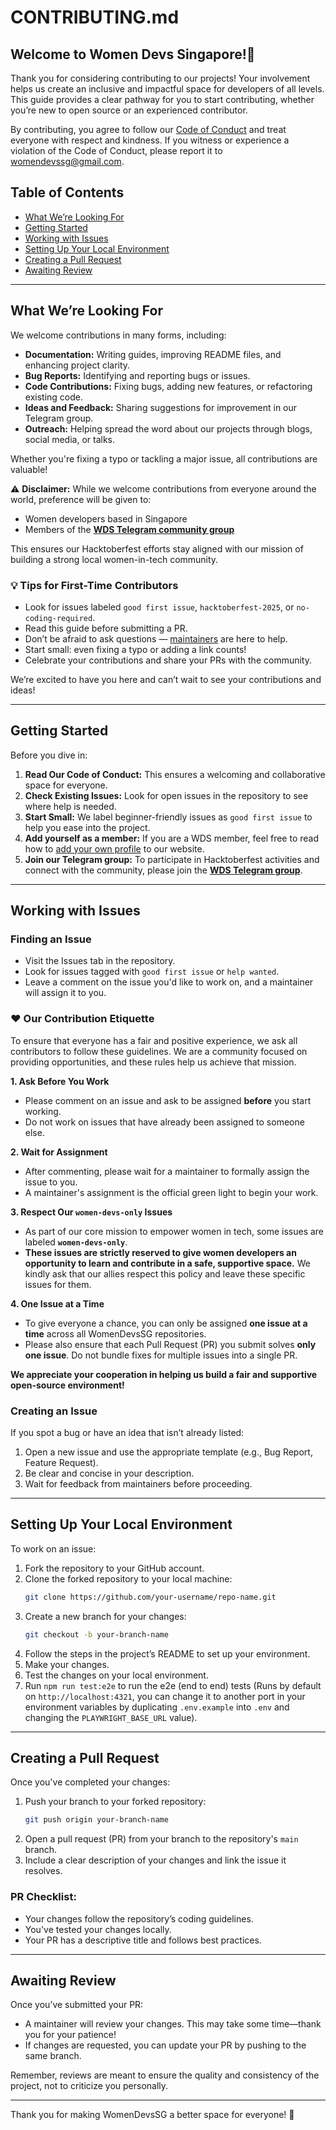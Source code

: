 # CONTRIBUTING.md  

## Welcome to Women Devs Singapore!👋  

Thank you for considering contributing to our projects! Your involvement helps us create an inclusive and impactful space for developers of all levels. This guide provides a clear pathway for you to start contributing, whether you’re new to open source or an experienced contributor.  

By contributing, you agree to follow our [Code of Conduct](CODE_OF_CONDUCT.md) and treat everyone with respect and kindness. If you witness or experience a violation of the Code of Conduct, please report it to womendevssg@gmail.com.  

## Table of Contents  

- [What We’re Looking For](#what-were-looking-for)  
- [Getting Started](#getting-started)  
- [Working with Issues](#working-with-issues)  
- [Setting Up Your Local Environment](#setting-up-your-local-environment)  
- [Creating a Pull Request](#creating-a-pull-request)  
- [Awaiting Review](#awaiting-review)  
---

## What We’re Looking For  

We welcome contributions in many forms, including:  

- **Documentation:** Writing guides, improving README files, and enhancing project clarity.  
- **Bug Reports:** Identifying and reporting bugs or issues.  
- **Code Contributions:** Fixing bugs, adding new features, or refactoring existing code.  
- **Ideas and Feedback:** Sharing suggestions for improvement in our Telegram group.  
- **Outreach:** Helping spread the word about our projects through blogs, social media, or talks.  

Whether you're fixing a typo or tackling a major issue, all contributions are valuable!  

⚠️ **Disclaimer:** While we welcome contributions from everyone around the world, preference will be given to:  
- Women developers based in Singapore  
- Members of the **[WDS Telegram community group](https://t.me/+hh3Fts4oDG41NzQ1)**  

This ensures our Hacktoberfest efforts stay aligned with our mission of building a strong local women-in-tech community.  

### 💡 Tips for First-Time Contributors  

- Look for issues labeled `good first issue`, `hacktoberfest-2025`, or `no-coding-required`.  
- Read this guide before submitting a PR.  
- Don’t be afraid to ask questions — [maintainers](https://github.com/orgs/Women-Devs-SG/teams/wds-maintainers) are here to help.  
- Start small: even fixing a typo or adding a link counts!  
- Celebrate your contributions and share your PRs with the community.  

We’re excited to have you here and can’t wait to see your contributions and ideas!  

---

## Getting Started  

Before you dive in:  

1. **Read Our Code of Conduct:** This ensures a welcoming and collaborative space for everyone.  
2. **Check Existing Issues:** Look for open issues in the repository to see where help is needed.  
3. **Start Small:** We label beginner-friendly issues as `good first issue` to help you ease into the project.  
4. **Add yourself as a member:** If you are a WDS member, feel free to read how to [add your own profile](../src/content/blog/adding-yourself-as-member.md) to our website.  
5. **Join our Telegram group:** To participate in Hacktoberfest activities and connect with the community, please join the **[WDS Telegram group](https://t.me/+hh3Fts4oDG41NzQ1)**.  

---

## Working with Issues  

### Finding an Issue  

- Visit the Issues tab in the repository.  
- Look for issues tagged with `good first issue` or `help wanted`.  
- Leave a comment on the issue you'd like to work on, and a maintainer will assign it to you.  

### ❤️ Our Contribution Etiquette

To ensure that everyone has a fair and positive experience, we ask all contributors to follow these guidelines. We are a community focused on providing opportunities, and these rules help us achieve that mission.

**1. Ask Before You Work**
-  Please comment on an issue and ask to be assigned **before** you start working.
- Do not work on issues that have already been assigned to someone else.

**2. Wait for Assignment**
- After commenting, please wait for a maintainer to formally assign the issue to you.
- A maintainer's assignment is the official green light to begin your work.

**3. Respect Our `women-devs-only` Issues**
- As part of our core mission to empower women in tech, some issues are labeled **`women-devs-only`**.
- **These issues are strictly reserved to give women developers an opportunity to learn and contribute in a safe, supportive space.** We kindly ask that our allies respect this policy and leave these specific issues for them.

**4. One Issue at a Time**
- To give everyone a chance, you can only be assigned **one issue at a time** across all WomenDevsSG repositories.
- Please also ensure that each Pull Request (PR) you submit solves **only one issue**. Do not bundle fixes for multiple issues into a single PR.

**We appreciate your cooperation in helping us build a fair and supportive open-source environment!**

### Creating an Issue  

If you spot a bug or have an idea that isn’t already listed:  

1. Open a new issue and use the appropriate template (e.g., Bug Report, Feature Request).  
2. Be clear and concise in your description.  
3. Wait for feedback from maintainers before proceeding.  

---

## Setting Up Your Local Environment  

To work on an issue:  

1. Fork the repository to your GitHub account.  
2. Clone the forked repository to your local machine:  
   ```bash  
   git clone https://github.com/your-username/repo-name.git  
   ```  
3. Create a new branch for your changes:  
   ```bash  
   git checkout -b your-branch-name  
   ```  
4. Follow the steps in the project’s README to set up your environment.  
5. Make your changes.  
6. Test the changes on your local environment.
7. Run `npm run test:e2e` to run the e2e (end to end) tests (Runs by default on `http://localhost:4321`, you can change it to another port in your environment variables by duplicating `.env.example` into `.env` and changing the `PLAYWRIGHT_BASE_URL` value). 

---

## Creating a Pull Request  

Once you've completed your changes:  

1. Push your branch to your forked repository:  
   ```bash  
   git push origin your-branch-name  
   ```  
2. Open a pull request (PR) from your branch to the repository's `main` branch.  
3. Include a clear description of your changes and link the issue it resolves.  

### PR Checklist:  

- Your changes follow the repository’s coding guidelines.  
- You've tested your changes locally.  
- Your PR has a descriptive title and follows best practices.  

---

## Awaiting Review  

Once you’ve submitted your PR:  

- A maintainer will review your changes. This may take some time—thank you for your patience!  
- If changes are requested, you can update your PR by pushing to the same branch.  

Remember, reviews are meant to ensure the quality and consistency of the project, not to criticize you personally.  

---

Thank you for making WomenDevsSG a better space for everyone! 💙  
